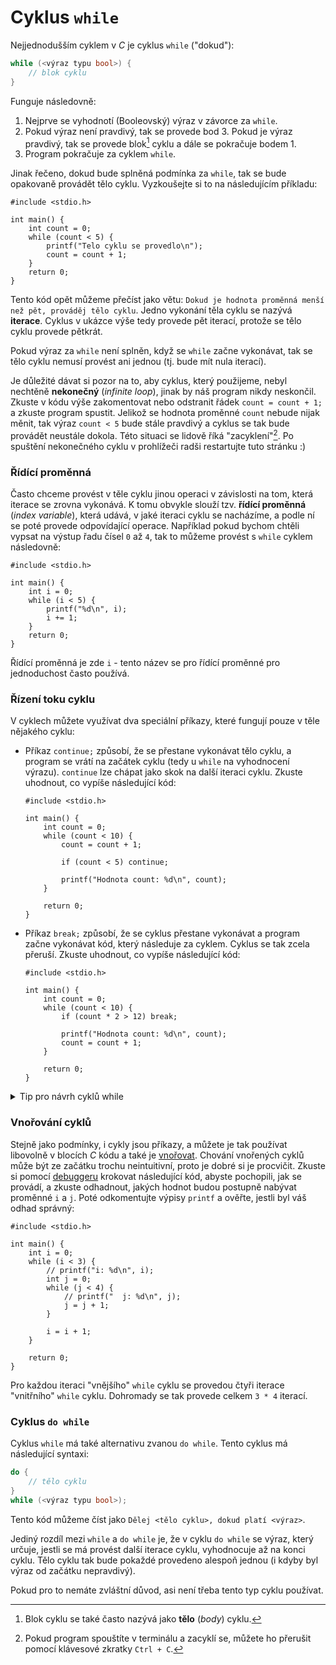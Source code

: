 # Cyklus `while`
Nejjednodušším cyklem v *C* je cyklus `while` ("dokud"):
```c
while (<výraz typu bool>) {
    // blok cyklu
}
```
Funguje následovně:
1) Nejprve se vyhodnotí (Booleovský) výraz v závorce za `while`.
2) Pokud výraz není pravdivý, tak se provede bod 3.
Pokud je výraz pravdivý, tak se provede blok[^1] cyklu a dále se pokračuje bodem 1.
3) Program pokračuje za cyklem `while`.

[^1]: Blok cyklu se také často nazývá jako **tělo** (*body*) cyklu.

Jinak řečeno, dokud bude splněná podmínka za `while`, tak se bude opakovaně provádět tělo cyklu.
Vyzkoušejte si to na následujícím příkladu:
```c,editable,mainbody
#include <stdio.h>

int main() {
    int count = 0;
    while (count < 5) {
        printf("Telo cyklu se provedlo\n");
        count = count + 1;
    }
    return 0;
}
```
Tento kód opět můžeme přečíst jako větu: `Dokud je hodnota proměnná menší než pět, prováděj tělo
cyklu`. Jedno vykonání těla cyklu se nazývá **iterace**. Cyklus v ukázce výše tedy provede pět iterací,
protože se tělo cyklu provede pětkrát.

Pokud výraz za `while` není splněn, když se `while` začne vykonávat, tak se tělo cyklu nemusí
provést ani jednou (tj. bude mít nula iterací).

Je důležité dávat si pozor na to, aby cyklus, který použijeme, nebyl nechtěně **nekonečný**
(*infinite loop*), jinak by náš program nikdy neskončil. Zkuste v kódu výše zakomentovat nebo odstranit
řádek `count = count + 1;` a zkuste program spustit. Jelikož se hodnota proměnné `count` nebude nijak
měnit, tak výraz `count < 5` bude stále pravdivý a cyklus se tak bude provádět neustále dokola.
Této situaci se lidově říká "zacyklení"[^2]. Po spuštění nekonečného cyklu v prohlížeči radši
restartujte tuto stránku :)

[^2]: Pokud program spouštíte v terminálu a zacyklí se, můžete ho přerušit pomocí klávesové zkratky `Ctrl + C`.

### Řídící proměnná
Často chceme provést v těle cyklu jinou operaci v závislosti na tom, která iterace se zrovna vykonává.
K tomu obvykle slouží tzv. **řídící proměnná** (*index variable*), která udává, v jaké iteraci cyklu
se nacházíme, a podle ní se poté provede odpovídající operace. Například pokud bychom chtěli vypsat
na výstup řadu čísel `0` až `4`, tak to můžeme provést s `while` cyklem následovně:
```c,editable,mainbody
#include <stdio.h>

int main() {
    int i = 0;
    while (i < 5) {    
        printf("%d\n", i);
        i += 1;
    }
    return 0;
}
```
Řídící proměnná je zde `i` - tento název se pro řídící proměnné pro jednoduchost často používá.

### Řízení toku cyklu
V cyklech můžete využívat dva speciální příkazy, které fungují pouze v těle nějakého cyklu:
- Příkaz `continue;` způsobí, že se přestane vykonávat tělo cyklu, a program se vrátí
na začátek cyklu (tedy u `while` na vyhodnocení výrazu). `continue` lze chápat jako skok na další
iteraci cyklu. Zkuste uhodnout, co vypíše následující kód:
    ```c,editable,mainbody
    #include <stdio.h>
    
    int main() {
        int count = 0;
        while (count < 10) {
            count = count + 1;

            if (count < 5) continue;

            printf("Hodnota count: %d\n", count); 
        }
    
        return 0;
    }
    ```
- Příkaz `break;` způsobí, že se cyklus přestane vykonávat a program začne vykonávat kód, který
následuje za cyklem. Cyklus se tak zcela přeruší. Zkuste uhodnout, co vypíše následující kód:
    ```c,editable,mainbody
    #include <stdio.h>
    
    int main() {
        int count = 0;
        while (count < 10) {
            if (count * 2 > 12) break;
    
            printf("Hodnota count: %d\n", count);
            count = count + 1;
        }
    
        return 0;
    }
    ```

<details>
<summary>Tip pro návrh cyklů while</summary>

Příkaz `break` lze také někdy použít k usnadnění návrhu cyklů. Pokud potřebujete napsat `while` cyklus
s nějakou složitou podmínkou ukončení, ze které se vám motá hlava, zkuste nejprve vytvořit "nekonečný"
cyklus pomocí `while (true) { ... }`, dále vytvořte tělo cyklu a až poté přidejte dovnitř cyklu
podmínku, která cyklus ukončí pomocí příkazu `break`:
```c,editable,mainbody
#include <stdio.h>

int main() {
    int count = 0;
    int count2 = 1;
    while (1) {
        printf("Hodnota count: %d\n", count);
        count = count + 1;
        count2 += count;

        if (count > 100) break;
        if (count * 3 + count2 / count > count / 8) break;
    }

    return 0;
}
```
Nemusíte tak hned ze začátku vymýšlet výraz pro `while`, na čemž byste se mohli zaseknout. 

Místo `while (true)` můžete použít také `while (1)`, protože `1` se při převodu na `bool` převede
na `true`.
</details>

### Vnořování cyklů
Stejně jako podmínky, i cykly jsou příkazy, a můžete je tak používat libovolně v blocích *C* kódu
a také je [vnořovat](podminky.md#vnořování-podmínek). Chování vnořených cyklů může být ze začátku
trochu neintuitivní, proto je dobré si je procvičit. Zkuste si pomocí
[debuggeru](../prostredi/ladeni.md#krokování) krokovat následující kód, abyste pochopili, jak se
provádí, a zkuste odhadnout, jakých hodnot budou postupně nabývat proměnné `i` a `j`. Poté odkomentujte
výpisy `printf` a ověřte, jestli byl váš odhad správný:
```c,editable,mainbody
#include <stdio.h>

int main() {
    int i = 0;
    while (i < 3) {
        // printf("i: %d\n", i);
        int j = 0;
        while (j < 4) {
            // printf("  j: %d\n", j);
            j = j + 1;
        }

        i = i + 1;
    }

    return 0;
}
```

Pro každou iteraci "vnějšího" `while` cyklu se provedou čtyři iterace "vnitřního" `while` cyklu.
Dohromady se tak provede celkem `3 * 4` iterací.

### Cyklus `do while`
Cyklus `while` má také alternativu zvanou `do while`. Tento cyklus má následující syntaxi:
```c
do {
    // tělo cyklu
}
while (<výraz typu bool>);
```
Tento kód můžeme číst jako `Dělej <tělo cyklu>, dokud platí <výraz>`.

Jediný rozdíl mezi `while` a `do while` je, že v cyklu `do while` se výraz, který určuje, jestli se má
provést další iterace cyklu, vyhodnocuje až na konci cyklu. Tělo cyklu tak bude pokaždé provedeno
alespoň jednou (i kdyby byl výraz od začátku nepravdivý).

Pokud pro to nemáte zvláštní důvod, asi není třeba tento typ cyklu používat.
